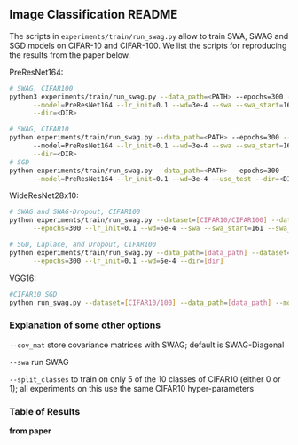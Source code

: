 ## Image Classification README

The scripts in `experiments/train/run_swag.py` allow to train SWA, SWAG and SGD models on CIFAR-10 and CIFAR-100. We list the scripts for reproducing the results from the paper below.

PreResNet164:
```bash
# SWAG, CIFAR100
python3 experiments/train/run_swag.py --data_path=<PATH> --epochs=300 --dataset=CIFAR100 --save_freq=300 \
      --model=PreResNet164 --lr_init=0.1 --wd=3e-4 --swa --swa_start=161 --swa_lr=0.05 --cov_mat --use_test \
      --dir=<DIR>

# SWAG, CIFAR10
python experiments/train/run_swag.py --data_path=<PATH> --epochs=300 --dataset=CIFAR10 --save_freq=300 \  
      --model=PreResNet164 --lr_init=0.1 --wd=3e-4 --swa --swa_start=161 --swa_lr=0.01 --cov_mat --use_test \
      --dir=<DIR>
# SGD
python experiments/train/run_swag.py --data_path=<PATH> --epochs=300 --dataset=CIFAR100 --save_freq=300 \
      --model=PreResNet164 --lr_init=0.1 --wd=3e-4 --use_test --dir=<DIR>
```

WideResNet28x10:
```bash
# SWAG and SWAG-Dropout, CIFAR100
python experiments/train/run_swag.py --dataset=[CIFAR10/CIFAR100] --data_path=[data_path] --use_test --model=WideResNet28x10 \
      --epochs=300 --lr_init=0.1 --wd=5e-4 --swa --swa_start=161 --swa_lr=0.05 --cov_mat --dir=[dir]

# SGD, Laplace, and Dropout, CIFAR100
python experiments/train/run_swag.py --data_path=[data_path] --dataset=[CIFAR100/CIFAR10] --use_test --model=WideResNet28x10 \
      --epochs=300 --lr_init=0.1 --wd=5e-4 --dir=[dir]
```

VGG16:
```bash
#CIFAR10 SGD
python run_swag.py --dataset=[CIFAR10/100] --data_path=[data_path] --model=VGG16 --epochs=300 --lr_init=0.05 --wd=3e-4 --dir=[dir] --use_test
```
### Explanation of some other options

`--cov_mat` store covariance matrices with SWAG; default is SWAG-Diagonal

`--swa` run SWAG

`--split_classes` to train on only 5 of the 10 classes of CIFAR10 (either 0 or 1); all experiments on this use the same CIFAR10 hyper-parameters

### Table of Results

**from paper**
